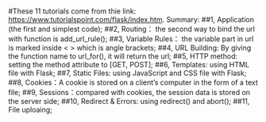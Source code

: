 #
#These 11 tutorials come from thie link: https://www.tutorialspoint.com/flask/index.htm.
Summary:
##1, Application (the first and simplest code);
##2, Routing： the second way to bind the url with function is add_url_rule();
##3, Variable Rules： the variable part in url is marked inside < > which is angle brackets;
##4, URL Building: By giving the function name to url_for(), it will return the url;
##5, HTTP method: setting the method attribute to [GET, POST];
##6, Templates: using HTML file with Flask;
##7, Static Files: using JavaScript and CSS file with Flask;
##8, Cookies：A cookie is stored on a client’s computer in the form of a text file;
##9, Sessions：compared with cookies, the session data is stored on the server side;
##10, Redirect & Errors: using redirect() and abort(); 
##11, File uploaing;
